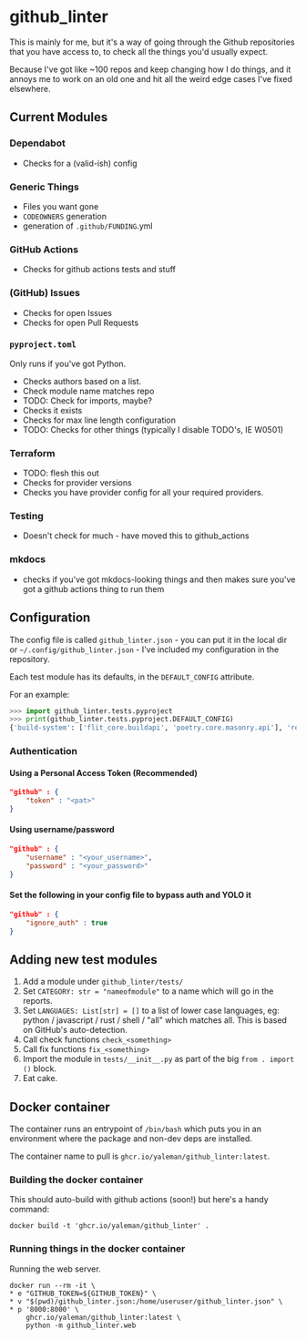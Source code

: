 # github_linter

This is mainly for me, but it's a way of going through the Github repositories that you have access to, to check all the things you'd usually expect.

Because I've got like ~100 repos and keep changing how I do things, and it annoys me to work on an old one and hit all the weird edge cases I've fixed elsewhere.

## Current Modules

### Dependabot

* Checks for a (valid-ish) config

### Generic Things

* Files you want gone
* `CODEOWNERS` generation
* generation of `.github/FUNDING`.yml

### GitHub Actions

* Checks for github actions tests and stuff

### (GitHub) Issues
  
* Checks for open Issues
* Checks for open Pull Requests

### `pyproject.toml`

  Only runs if you've got Python.

* Checks authors based on a list.
* Check module name matches repo
* TODO: Check for imports, maybe?
* Checks it exists
* Checks for max line length configuration
* TODO: Checks for other things (typically I disable TODO's, IE W0501)

### Terraform

* TODO: flesh this out
* Checks for provider versions
* Checks you have provider config for all your required providers.

### Testing

* Doesn't check for much - have moved this to github_actions

### mkdocs

* checks if you've got mkdocs-looking things and then makes sure you've got a github actions thing to run them

## Configuration

The config file is called `github_linter.json` - you can put it in the local dir or `~/.config/github_linter.json` - I've included my configuration in the repository.

Each test module has its defaults, in the `DEFAULT_CONFIG` attribute.

For an example:

```python
>>> import github_linter.tests.pyproject
>>> print(github_linter.tests.pyproject.DEFAULT_CONFIG)
{'build-system': ['flit_core.buildapi', 'poetry.core.masonry.api'], 'readme': 'README.md'}
```

### Authentication

#### Using a Personal Access Token (Recommended)

```json
"github" : { 
    "token" : "<pat>"
}
```

#### Using username/password

```json
"github" : { 
    "username" : "<your_username>", 
    "password" : "<your_password>" 
}
```

#### Set the following in your config file to bypass auth and YOLO it

```json
"github" : { 
    "ignore_auth" : true 
}
```

## Adding new test modules

1. Add a module under `github_linter/tests/`
2. Set `CATEGORY: str = "nameofmodule"` to a name which will go in the reports.
3. Set `LANGUAGES: List[str] = []` to a list of lower case languages, eg: python / javascript / rust / shell / "all" which matches all. This is based on GitHub's auto-detection.
4. Call check functions `check_<something>`
5. Call fix functions `fix_<something>`
6. Import the module in `tests/__init__.py` as part of the big `from . import ()` block.
7. Eat cake.

## Docker container

The container runs an entrypoint of `/bin/bash` which puts you in an environment where the package and non-dev deps are installed.

The container name to pull is `ghcr.io/yaleman/github_linter:latest`.

### Building the docker container

This should auto-build with github actions (soon!) but here's a handy command:

```shell
docker build -t 'ghcr.io/yaleman/github_linter' .
```

### Running things in the docker container

Running the web server.

```shell
docker run --rm -it \
* e "GITHUB_TOKEN=${GITHUB_TOKEN}" \
* v "$(pwd)/github_linter.json:/home/useruser/github_linter.json" \
* p '8000:8000' \
    ghcr.io/yaleman/github_linter:latest \
    python -m github_linter.web
```
